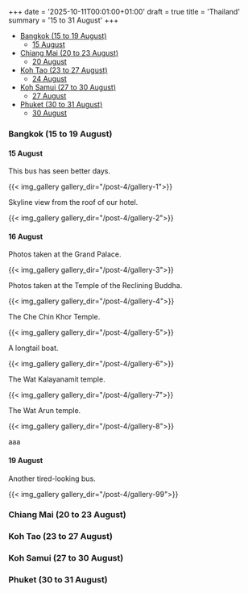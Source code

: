+++
date = '2025-10-11T00:01:00+01:00'
draft = true
title = 'Thailand'
summary = '15 to 31 August'
+++

- [Bangkok (15 to 19 August)](#bangkok-15-to-19-august)
  - [15 August](#15-august)
- [Chiang Mai (20 to 23 August)](#chiang-mai-20-to-23-august)
  - [20 August](#20-august)
- [Koh Tao (23 to 27 August)](#koh-tao-23-to-27-august)
  - [24 August](#24-august)
- [Koh Samui (27 to 30 August)](#koh-samui-27-to-30-august)
  - [27 August](#27-august)
- [Phuket (30 to 31 August)](#phuket-30-to-31-august)
  - [30 August](#30-august)

### Bangkok (15 to 19 August)

#### 15 August

This bus has seen better days.

{{< img_gallery gallery_dir="/post-4/gallery-1">}}

Skyline view from the roof of our hotel.

{{< img_gallery gallery_dir="/post-4/gallery-2">}}

#### 16 August

Photos taken at the Grand Palace.

{{< img_gallery gallery_dir="/post-4/gallery-3">}}

Photos taken at the Temple of the Reclining Buddha.

{{< img_gallery gallery_dir="/post-4/gallery-4">}}

The Che Chin Khor Temple.

{{< img_gallery gallery_dir="/post-4/gallery-5">}}

A longtail boat.

{{< img_gallery gallery_dir="/post-4/gallery-6">}}

The Wat Kalayanamit temple.

{{< img_gallery gallery_dir="/post-4/gallery-7">}}

The Wat Arun temple.

{{< img_gallery gallery_dir="/post-4/gallery-8">}}

aaa

#### 19 August

Another tired-looking bus.

{{< img_gallery gallery_dir="/post-4/gallery-99">}}

### Chiang Mai (20 to 23 August)



### Koh Tao (23 to 27 August)

### Koh Samui (27 to 30 August)

### Phuket (30 to 31 August)
